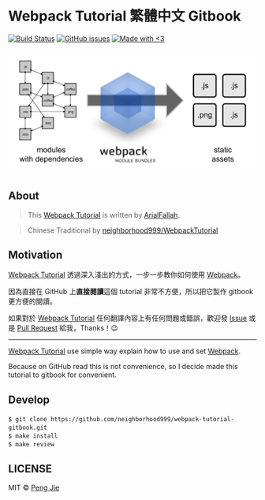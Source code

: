 # Webpack Tutorial 繁體中文 Gitbook

[![Build Status](https://img.shields.io/travis/neighborhood999/webpack-tutorial-gitbook.svg?style=flat-square)](https://travis-ci.org/neighborhood999/webpack-tutorial-gitbook)
[![GitHub issues](https://img.shields.io/github/issues/neighborhood999/webpack-tutorial-gitbook.svg?style=flat-square)](https://github.com/neighborhood999/webpack-tutorial-gitbook/issues)
[![Made with <3](https://img.shields.io/badge/made%20with-%E2%9D%A4-ff69b4.svg?style=flat-square)](https://github.com/neighborhood999)

![Webpack](./assets/webpack-module-bundler.png)

## About

> This [Webpack Tutorial](https://github.com/AriaFallah/WebpackTutorial) is written by [ArialFallah](https://github.com/AriaFallah/).  

> Chinese Traditional by [neighborhood999/WebpackTutorial](https://github.com/neighborhood999/WebpackTutorial)

## Motivation

[Webpack Tutorial](https://github.com/AriaFallah/WebpackTutorial) 透過深入淺出的方式，一步一步教你如何使用 [Webpack](https://webpack.github.io/)。  

因為直接在 GitHub 上**直接閱讀**這個 tutorial 非常不方便，所以把它製作 gitbook 更方便的閱讀。

如果對於 [Webpack Tutorial](https://github.com/AriaFallah/WebpackTutorial) 任何翻譯內容上有任何問題或錯誤，歡迎發 [Issue](https://github.com/neighborhood999/WebpackTutorial/issues) 或是 [Pull Request](https://github.com/neighborhood999/WebpackTutorial/pulls) 給我，Thanks！😉

---

[Webpack Tutorial](https://github.com/AriaFallah/WebpackTutorial) use simple way explain how to use and set [Webpack](https://webpack.github.io/).  

Because on GitHub read this is not convenience, so I decide made this tutorial to gitbook for convenient.

## Develop

`$ git clone https://github.com/neighborhood999/webpack-tutorial-gitbook.git`  
`$ make install`  
`$ make review`

## LICENSE

MIT © [Peng Jie](https://github.com/neighborhood999)
